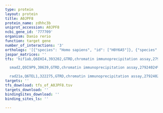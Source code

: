 ```yaml
---
type: protein
layout: protein
title: A0JPF8
protein_name: zdhhc3b
uniprot_accession: A0JPF8
ncbi_gene_id: '777709'
organism: Danio rerio
function: target gene
number_of_interactions: '3'
orthologs: '[{"species": "Homo sapiens", "id": ["H0Y6A5"]}, {"species": "Mus musculus", "id": ["<a href=\"/protein/q8r173\">Q8R173</a>"]}, {"species": "Rattus norvegicus", "id": ["<a href=\"/protein/q2tgk3\">Q2TGK3</a>"]}, {"species": "Drosophila melanogaster", "id": ["<a href=\"/protein/q7k3t4\">Q7K3T4</a>"]}, {"species": "Caenorhabditis elegans", "id": ["<a href=\"/protein/q95x59\">Q95X59</a>"]}]'
jaspar_matrices: ''
tfs: 'hif1ab,Q6EHI4,393202,GTRD,chromatin immunoprecipitation assay,27924024%5Buid%5D,No

  smad2,Q9I9P9,30639,GTRD,chromatin immunoprecipitation assay,27924024%5Buid%5D,No

  rad21a,Q6TEL1,322275,GTRD,chromatin immunoprecipitation assay,27924024%5Buid%5D,No'
targets: ''
tfs_download: tfs_of_A0JPF8.tsv
targets_download: ''
bindingSites_download: ''
binding_sites_ls: ''

---
```

